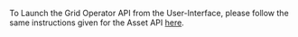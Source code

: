 To Launch the Grid Operator API from the User-Interface, please follow the same instructions given for the Asset API [here](registration-asset-api-user-interface.md).
